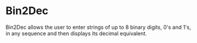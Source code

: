 # Bin2Dec

Bin2Dec allows the user to enter strings of up to 8 binary digits, 0's and 1's, in any sequence and then displays its decimal equivalent.

